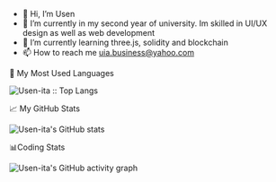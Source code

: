 

- 👋 Hi, I’m Usen
- 🔭 I’m currently in my second year of university. Im skilled in UI/UX design as well as web development 
- 🌱 I’m currently learning three.js, solidity and blockchain 
- 📫 How to reach me uia.business@yahoo.com

<!---
Usen-ita/Usen-ita is a ✨ special ✨ repository because its `README.md` (this file) appears on your GitHub profile.
You can click the Preview link to take a look at your changes.
--->
📡 My Most Used Languages

<img src="https://github-readme-stats.vercel.app/api/top-langs/?username=Usen-ita&langs_count=10&theme=tokyonight&layout=compact" alt="Usen-ita :: Top Langs" />

📈 My GitHub Stats

![Usen-ita's GitHub stats](https://github-readme-stats.vercel.app/api?username=Usen-ita&hide_border=false&theme=tokyonight)

📊Coding Stats

![Usen-ita's GitHub activity graph](https://activity-graph.herokuapp.com/graph?username=Usen-ita&theme=xcode)
